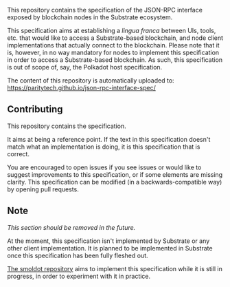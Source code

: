 This repository contains the specification of the JSON-RPC interface exposed by blockchain nodes in the Substrate ecosystem.

This specification aims at establishing a *lingua franca* between UIs, tools, etc. that would like to access a Substrate-based blockchain, and node client implementations that actually connect to the blockchain. Please note that it is, however, in no way mandatory for nodes to implement this specification in order to access a Substrate-based blockchain. As such, this specification is out of scope of, say, the Polkadot host specification.

The content of this repository is automatically uploaded to: https://paritytech.github.io/json-rpc-interface-spec/

## Contributing

This repository contains the specification.

It aims at being a reference point. If the text in this specification doesn't match what an implementation is doing, it is this specification that is correct.

You are encouraged to open issues if you see issues or would like to suggest improvements to this specification, or if some elements are missing clarity.
This specification can be modified (in a backwards-compatible way) by opening pull requests.

## Note

*This section should be removed in the future.*

At the moment, this specification isn't implemented by Substrate or any other client implementation.
It is planned to be implemented in Substrate once this specification has been fully fleshed out.

[The smoldot repository](https://github.com/paritytech/smoldot) aims to implement this specification while it is still in progress, in order to experiment with it in practice.
